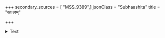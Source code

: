 +++
secondary_sources = [ "MSS_9389",]
jsonClass = "Subhaashita"
title = "का त्वम्"

+++

<details><summary>Text</summary>

का त्वं पुत्रि, नरेन्द्र लुब्धकवधूर्, हस्ते किमेतत्, पलं क्षामं किं, सहजं ब्रवीमि नृपते यद्यादराच्छ्रूयते।  
गायन्ति त्वदरिप्रियाश्रुतटिनीतीरेषु सिद्धाङ्गना गीतान्धा न तृणं चरन्ति हरिणास्तेनामिषं दुर्बलम्॥
</details>
